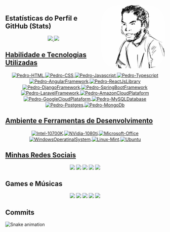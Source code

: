 <div align="center">
     <img align="right" alt="Pedro-pic" height="200" style="border-radius:50px;" src="https://github.com/phmiranda/phmiranda/blob/develop/assets/me.jpg">
</div>

## Estatísticas do Perfil e GitHub (Stats)

<div align="center">
    <a href="https://github.com/phmiranda">
    <img height="180em" src="https://github-readme-stats.vercel.app/api?username=phmiranda&show_icons=true&theme=blue-green&include_all_commits=true&count_private=true"/>
    <img height="180em" src="https://github-readme-stats.vercel.app/api/top-langs/?username=phmiranda&layout=compact&langs_count=7&theme=blue-green"/>
</div>

## Habilidade e Tecnologias Utilizadas

<div align="center">
    <img align="center" alt="Pedro-HTML" src="https://img.shields.io/badge/HTML5-E34F26?style=for-the-badge&logo=html5&logoColor=white">
    <img align="center" alt="Pedro-CSS" src="https://img.shields.io/badge/CSS3-1572B6?style=for-the-badge&logo=css3&logoColor=white">
    <img align="center" alt="Pedro-Javascript" src="https://img.shields.io/badge/JavaScript-F7DF1E?style=for-the-badge&logo=javascript&logoColor=black">
    <img align="center" alt="Pedro-Typescript" src="https://img.shields.io/badge/TypeScript-007ACC?style=for-the-badge&logo=typescript&logoColor=white">
    <img align="center" alt="Pedro-AngularFramework" src="https://img.shields.io/badge/Angular-DD0031?style=for-the-badge&logo=angular&logoColor=white">
    <img align="center" alt="Pedro-ReactJsLibrary" src="https://img.shields.io/badge/React-20232A?style=for-the-badge&logo=react&logoColor=61DAFB">
    <img align="center" alt="Pedro-DjangoFramework" src="https://img.shields.io/badge/Django-092E20?style=for-the-badge&logo=django&logoColor=white">
    <img align="center" alt="Pedro-SpringBootFramework" src="https://img.shields.io/badge/Spring-6DB33F?style=for-the-badge&logo=spring&logoColor=white">
    <img align="center" alt="Pedro-LaravelFramework" src="https://img.shields.io/badge/Laravel-FF2D20?style=for-the-badge&logo=laravel&logoColor=white">
    <img align="center" alt="Pedro-AmazonCloudPlataform" src="https://img.shields.io/badge/Amazon_AWS-232F3E?style=for-the-badge&logo=amazon-aws&logoColor=white">
    <img align="center" alt="Pedro-GoogleCloudPlataform" src="https://img.shields.io/badge/Google_Cloud-4285F4?style=for-the-badge&logo=google-cloud&logoColor=white">
    <img align="center" alt="Pedro-MySQLDatabase" src="https://img.shields.io/badge/MySQL-00000F?style=for-the-badge&logo=mysql&logoColor=white">
    <img align="center" alt="Pedro-Postgres" src="https://img.shields.io/badge/PostgreSQL-316192?style=for-the-badge&logo=postgresql&logoColor=white">
    <img align="center" alt="Pedro-MongoDb" src="https://img.shields.io/badge/MongoDB-4EA94B?style=for-the-badge&logo=mongodb&logoColor=white">
</div>

## Ambiente e Ferramentas de Desenvolvimento 

<div align="center">
    <img align="center" alt="Intel-10700K"  src="https://img.shields.io/badge/Intel-Core_i7_10700K_10th-0071C5?style=for-the-badge&logo=intel&logoColor=white">
    <img align="center" alt="NVidia-1080ti"  src="https://img.shields.io/badge/NVIDIA-GTX1080ti-76B900?style=for-the-badge&logo=nvidia&logoColor=white">
    <img align="center" alt="Microsoft-Office"  src="https://img.shields.io/badge/Microsoft_Office-D83B01?style=for-the-badge&logo=microsoft-office&logoColor=white">
    <img align="center" alt="WindowsOperatinalSystem"  src="https://img.shields.io/badge/Windows-0078D6?style=for-the-badge&logo=windows&logoColor=white">
    <img align="center" alt="Linux-Mint"  src="https://img.shields.io/badge/Linux_Mint-87CF3E?style=for-the-badge&logo=linux-mint&logoColor=white"> 
    <img align="center" alt="Ubuntu"  src="https://img.shields.io/badge/Ubuntu-E95420?style=for-the-badge&logo=ubuntu&logoColor=white">
    
</div>

## Minhas Redes Sociais

<div align="center">
    <a href="mailto:pehhagah.1607@gmail.com"><img src="https://img.shields.io/badge/-Gmail-%23333?style=for-the-badge&logo=gmail&logoColor=white" target="_blank"></a>
    <a href="https://wa.me/+5561985971259"><img src="https://img.shields.io/badge/WhatsApp-25D366?style=for-the-badge&logo=whatsapp&logoColor=white" target="_blank"></a>
    <a href="https://www.linkedin.com/in/phmmiranda" target="_blank"><img src="https://img.shields.io/badge/-LinkedIn-%230077B5?style=for-the-badge&logo=linkedin&logoColor=white" target="_blank"></a> 
    <a href="https://play.google.com/store/apps/developer?id=phmiranda&hl=en_US&gl=US" target="_blank"><img src="https://img.shields.io/badge/Google_Play-414141?style=for-the-badge&logo=google-play&logoColor=white" target="_blank"></a>
    <a href="https://phmiranda.medium.com/" target="_blank"><img src="	https://img.shields.io/badge/Medium-12100E?style=for-the-badge&logo=medium&logoColor=white" target="_blank"></a> 
</div>

## Games e Músicas

<div align="center">    
    <a href="https://discord.gg/8AmH45VW" target="_blank"><img src="https://img.shields.io/badge/Discord-7289DA?style=for-the-badge&logo=discord&logoColor=white" target="_blank"></a> 
    <a href="https://www.twitch.tv/pehhagah" target="_blank"><img src="https://img.shields.io/badge/Twitch-9146FF?style=for-the-badge&logo=twitch&logoColor=white" target="_blank"></a>
    <a href="https://www.youtube.com/phmiranda" target="_blank"><img src="https://img.shields.io/badge/YouTube-FF0000?style=for-the-badge&logo=youtube&logoColor=white" target="_blank"></a>
    <a href="https://www.crunchyroll.com/user/phmiranda" target="_blank"><img src="https://img.shields.io/badge/Crunchyroll-F47521?style=for-the-badge&logo=crunchyroll&logoColor=whitee" target="_blank"></a>
    <a href="https://open.spotify.com/user/pehhagah?si=7ed12f2878b045ea" target="_blank"><img src="https://img.shields.io/badge/Spotify-1ED760?&style=for-the-badge&logo=spotify&logoColor=white" target="_blank"></a>
</div>

## Commits

![Snake animation](https://github.com/phmiranda/phmiranda/blob/output/github-contribution-grid-snake.svg)
